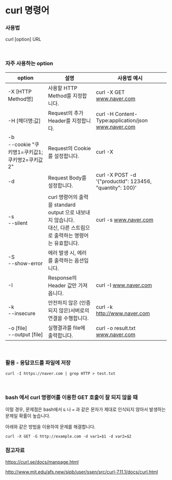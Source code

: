 # curl 명령어

### 사용법

curl [option] URL

<br>

### 자주 사용하는 option

| option                         | 설명                                                         | 사용법 예시                                          |
| ------------------------------ | ------------------------------------------------------------ | ---------------------------------------------------- |
| -X [HTTP Method명]             | 사용할 HTTP Method를 지정합니다.                             | curl -X GET www.naver.com                            |
| -H [헤더명:값]                | Request의 추가 Header를 지정합니다.                          | curl -H Content-Type:application/json www.naver.com |
| -b<br />--cookie "쿠키명1=쿠키값1;쿠키명2=쿠키값2" | Request의 Cookie를 설정합니다. | curl -X |
| -d | Request Body를 설정합니다. | curl -X POST -d '{"productId": 123456, "quantity": 100}' |
| -s<br />--silent               | curl 명령어의 출력을 standard output 으로 내보내지 않습니다.<br />대신, 다른 스트림으로 출력하는 명령어는 유효합니다. | curl -s www.naver.com                                |
| -S<br />--show-error           | 에러 발생 시, 에러를 출력하는 옵션입니다.                    |                                                      |
| -I                             | Response의 Header 값만 가져옵니다.                           | curl -I www.naver.com                                |
| -k<br />--insecure             | 안전하지 않은 (인증되지 않은)서버로의 연결을 수행합니다.     | curl -k http://www.naver.com                         |
| -o [file]<br />--output [file] | 실행결과를 file에 출력합니다.                                | curl -o result.txt www.naver.com                     |

<br>

### 활용 - 응답코드를 파일에 저장

`curl -I https://naver.com | grep HTTP > test.txt`

<br>

### bash 에서 curl 명령어를 이용한 GET 호출이 잘 되지 않을 때
이럴 경우, 문제점은 bash에서 `&` 나 `=` 과 같은 문자가 제대로 인식되지 않아서 발생하는 문제일 확률이 높습니다.

아래와 같은 방법을 이용하여 문제를 해결합니다.

`curl -X GET -G http://example.com -d var1=$1 -d var2=$2`

### 참고자료

https://curl.se/docs/manpage.html

http://www.mit.edu/afs.new/sipb/user/ssen/src/curl-7.11.1/docs/curl.html
